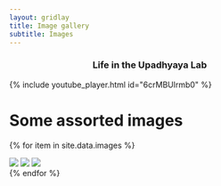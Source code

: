 ```yaml
---
layout: gridlay
title: Image gallery
subtitle: Images
---
```


<div align="center">
	<h3>
      <strong>Life in the Upadhyaya Lab</strong>
	</h3>
</div>
{% include youtube_player.html id="6crMBUlrmb0" %}

# **Some assorted images**
{% for item in site.data.images %}
<div class="lightbox" id="lightbox{{ forloop.index }}">
  <div class="table">
    <div class="table-cell">
      <img class="close" src="/img/close.svg" />
      <img class="next" src="/img/next.svg" />
      <img class="prev" src="/img/prev.svg" />
      <div class="item" style="background: url('{{ item.image }}') center center no-repeat; background-size: cover;">
      </div>
    </div>
  </div>
</div>
{% endfor %}
<script type="text/javascript" src="/js/lightbox.js"></script>
<link rel="stylesheet" href="/css/lightbox.css">

